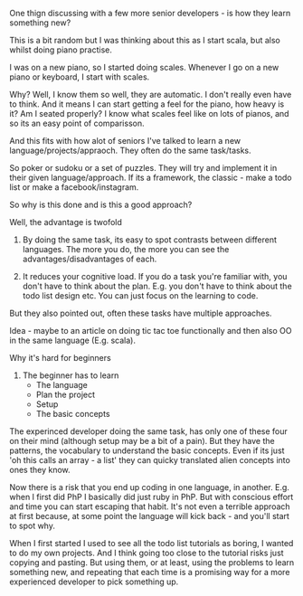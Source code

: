 One thign discussing with a few more senior developers - is how they learn something new?

This is a bit random but I was thinking about this as I start scala, but also whilst doing piano practise. 

I was on a new piano, so I started doing scales. Whenever I go on a new piano or keyboard, I start with scales. 

Why? Well, I know them so well, they are automatic. I don't really even have to think. And it means I can start getting a feel for the piano, how heavy is it? Am I seated properly? I know what scales feel like on lots of pianos, and so its an easy point of comparisson.

And this fits with how alot of seniors I've talked to learn a new language/projects/appraoch. They often do the same task/tasks. 

So poker or sudoku or a set of puzzles. They will try and implement it in their given language/approach. If its a framework, the classic - make a todo list or make a facebook/instagram.

So why is this done and is this a good approach?

Well, the advantage is twofold

1. By doing the same task, its easy to spot contrasts between different languages. The more you do, the more you can see the advantages/disadvantages of each. 

2. It reduces your cognitive load. If you do a task you're familiar with, you don't have to think about the plan. E.g. you don't have to think about the todo list design etc. You can just focus on the learning to code. 

 But they also pointed out, often these tasks have multiple approaches. 

Idea - maybe to an article on doing tic tac toe functionally and then also OO in the same language (E.g. scala).

Why it's hard for beginners

1. The beginner has to learn
   - The language
   - Plan the project
   - Setup 
   - The basic concepts 

The experinced developer doing the same task, has only one of these four on their mind (although setup may be a bit of a pain). But they have the patterns, the vocabulary to understand the basic concepts. Even if its just 'oh this calls an array - a list' they can quicky translated alien concepts into ones they know. 

Now there is a risk that you end up coding in one language, in another. E.g. when I first did PhP I basically did just ruby in PhP. But with conscious effort and time you can start escaping that habit. It's not even a terrible approach at first because, at some point the language will kick back - and you'll start to spot why.

When I first started I used to see all the todo list tutorials as boring, I wanted to do my own projects. And I think going too close to the tutorial risks just copying and pasting. But using them, or at least, using the problems to learn something new, and repeating that each time is a promising way for a more experienced developer to pick something up. 
